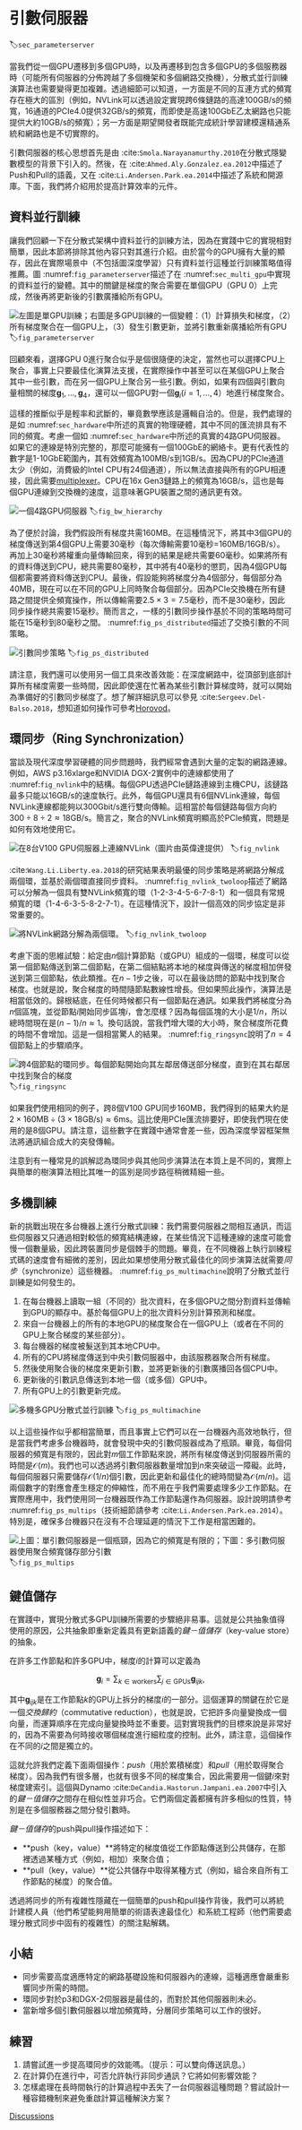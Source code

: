 # 引數伺服器
:label:`sec_parameterserver`

當我們從一個GPU遷移到多個GPU時，以及再遷移到包含多個GPU的多個服務器時（可能所有伺服器的分佈跨越了多個機架和多個網路交換機），分散式並行訓練演算法也需要變得更加複雜。透過細節可以知道，一方面是不同的互連方式的頻寬存在極大的區別（例如，NVLink可以透過設定實現跨$6$條鏈路的高達100GB/s的頻寬，16通道的PCIe4.0提供32GB/s的頻寬，而即使是高速100GbE乙太網路也只能提供大約10GB/s的頻寬）；另一方面是期望開發者既能完成統計學習建模還精通系統和網路也是不切實際的。

引數伺服器的核心思想首先是由 :cite:`Smola.Narayanamurthy.2010`在分散式隱變數模型的背景下引入的。然後，在 :cite:`Ahmed.Aly.Gonzalez.ea.2012`中描述了Push和Pull的語義，又在 :cite:`Li.Andersen.Park.ea.2014`中描述了系統和開源庫。下面，我們將介紹用於提高計算效率的元件。

## 資料並行訓練

讓我們回顧一下在分散式架構中資料並行的訓練方法，因為在實踐中它的實現相對簡單，因此本節將排除其他內容只對其進行介紹。由於當今的GPU擁有大量的顯存，因此在實際場景中（不包括圖深度學習）只有資料並行這種並行訓練策略值得推薦。圖 :numref:`fig_parameterserver`描述了在 :numref:`sec_multi_gpu`中實現的資料並行的變體。其中的關鍵是梯度的聚合需要在單個GPU（GPU 0）上完成，然後再將更新後的引數廣播給所有GPU。

![左圖是單GPU訓練；右圖是多GPU訓練的一個變體：（1）計算損失和梯度，（2）所有梯度聚合在一個GPU上，（3）發生引數更新，並將引數重新廣播給所有GPU](../img/ps.svg)
:label:`fig_parameterserver`

回顧來看，選擇GPU 0進行聚合似乎是個很隨便的決定，當然也可以選擇CPU上聚合，事實上只要最佳化演算法支援，在實際操作中甚至可以在某個GPU上聚合其中一些引數，而在另一個GPU上聚合另一些引數。例如，如果有四個與引數向量相關的梯度$\mathbf{g}_1, \ldots, \mathbf{g}_4$，還可以一個GPU對一個$\mathbf{g}_i (i = 1, \ldots, 4$）地進行梯度聚合。

這樣的推斷似乎是輕率和武斷的，畢竟數學應該是邏輯自洽的。但是，我們處理的是如 :numref:`sec_hardware`中所述的真實的物理硬體，其中不同的匯流排具有不同的頻寬。考慮一個如 :numref:`sec_hardware`中所述的真實的$4$路GPU伺服器。如果它的連線是特別完整的，那麼可能擁有一個100GbE的網絡卡。更有代表性的數字是1-10GbE範圍內，其有效頻寬為100MB/s到1GB/s。因為CPU的PCIe通道太少（例如，消費級的Intel CPU有$24$個通道），所以無法直接與所有的GPU相連接，因此需要[multiplexer](https://www.broadcom.com/products/pcie-switches-bridges/pcie-switches)。CPU在16x Gen3鏈路上的頻寬為16GB/s，這也是每個GPU連線到交換機的速度，這意味著GPU裝置之間的通訊更有效。

![一個4路GPU伺服器](../img/bw-hierarchy.svg)
:label:`fig_bw_hierarchy`

為了便於討論，我們假設所有梯度共需160MB。在這種情況下，將其中$3$個GPU的梯度傳送到第$4$個GPU上需要$30$毫秒（每次傳輸需要$10$毫秒=160MB/16GB/s）。再加上$30$毫秒將權重向量傳輸回來，得到的結果是總共需要$60$毫秒。如果將所有的資料傳送到CPU，總共需要$80$毫秒，其中將有$40$毫秒的懲罰，因為$4$個GPU每個都需要將資料傳送到CPU。最後，假設能夠將梯度分為$4$個部分，每個部分為$40$MB，現在可以在不同的GPU上同時聚合每個部分。因為PCIe交換機在所有鏈路之間提供全頻寬操作，所以傳輸需要$2.5\times 3=7.5$毫秒，而不是$30$毫秒，因此同步操作總共需要$15$毫秒。簡而言之，一樣的引數同步操作基於不同的策略時間可能在$15$毫秒到$80$毫秒之間。 :numref:`fig_ps_distributed`描述了交換引數的不同策略。

![引數同步策略](../img/ps-distributed.svg)
:label:`fig_ps_distributed`

請注意，我們還可以使用另一個工具來改善效能：在深度網路中，從頂部到底部計算所有梯度需要一些時間，因此即使還在忙著為某些引數計算梯度時，就可以開始為準備好的引數同步梯度了。想了解詳細訊息可以參見 :cite:`Sergeev.Del-Balso.2018`，想知道如何操作可參考[Horovod](https://github.com/horovod/horovod)。

## 環同步（Ring Synchronization）

當談及現代深度學習硬體的同步問題時，我們經常會遇到大量的定製的網路連線。例如，AWS p3.16xlarge和NVIDIA DGX-2實例中的連線都使用了 :numref:`fig_nvlink`中的結構。每個GPU透過PCIe鏈路連線到主機CPU，該鏈路最多只能以16GB/s的速度執行。此外，每個GPU還具有$6$個NVLink連線，每個NVLink連線都能夠以300Gbit/s進行雙向傳輸。這相當於每個鏈路每個方向約$300\div 8\div 2\approx 18 \mathrm{GB/s}$。簡言之，聚合的NVLink頻寬明顯高於PCIe頻寬，問題是如何有效地使用它。

![在8台V100 GPU伺服器上連線NVLink（圖片由英偉達提供）](../img/nvlink.svg)
:label:`fig_nvlink`

 :cite:`Wang.Li.Liberty.ea.2018`的研究結果表明最優的同步策略是將網路分解成兩個環，並基於兩個環直接同步資料。
 :numref:`fig_nvlink_twoloop`描述了網路可以分解為一個具有雙NVLink頻寬的環（1-2-3-4-5-6-7-8-1）和一個具有常規頻寬的環（1-4-6-3-5-8-2-7-1）。在這種情況下，設計一個高效的同步協定是非常重要的。

![將NVLink網路分解為兩個環。](../img/nvlink-twoloop.svg)
:label:`fig_nvlink_twoloop`

考慮下面的思維試驗：給定由$n$個計算節點（或GPU）組成的一個環，梯度可以從第一個節點傳送到第二個節點，在第二個結點將本地的梯度與傳送的梯度相加併發送到第三個節點，依此類推。在$n-1$步之後，可以在最後訪問的節點中找到聚合梯度。也就是說，聚合梯度的時間隨節點數線性增長。但如果照此操作，演算法是相當低效的。歸根結底，在任何時候都只有一個節點在通訊。如果我們將梯度分為$n$個區塊，並從節點$i$開始同步區塊$i$，會怎麼樣？因為每個區塊的大小是$1/n$，所以總時間現在是$(n-1)/n \approx 1$。換句話說，當我們增大環的大小時，聚合梯度所花費的時間不會增加。這是一個相當驚人的結果。 :numref:`fig_ringsync`說明了$n=4$個節點上的步驟順序。

![跨4個節點的環同步。每個節點開始向其左鄰居傳送部分梯度，直到在其右鄰居中找到聚合的梯度](../img/ringsync.svg)
:label:`fig_ringsync`

如果我們使用相同的例子，跨$8$個V100 GPU同步160MB，我們得到的結果大約是$2 \times 160 \mathrm{MB} \div (3 \times18 \mathrm{GB/s}) \approx 6 \mathrm{ms}$。這比使用PCIe匯流排要好，即使我們現在使用的是$8$個GPU。請注意，這些數字在實踐中通常會差一些，因為深度學習框架無法將通訊組合成大的突發傳輸。

注意到有一種常見的誤解認為環同步與其他同步演算法在本質上是不同的，實際上與簡單的樹演算法相比其唯一的區別是同步路徑稍微精細一些。

## 多機訓練

新的挑戰出現在多台機器上進行分散式訓練：我們需要伺服器之間相互通訊，而這些伺服器又只通過相對較低的頻寬結構連線，在某些情況下這種連線的速度可能會慢一個數量級，因此跨裝置同步是個棘手的問題。畢竟，在不同機器上執行訓練程式碼的速度會有細微的差別，因此如果想使用分散式最佳化的同步演算法就需要*同步*（synchronize）這些機器。
 :numref:`fig_ps_multimachine`說明了分散式並行訓練是如何發生的。

1. 在每台機器上讀取一組（不同的）批次資料，在多個GPU之間分割資料並傳輸到GPU的顯存中。基於每個GPU上的批次資料分別計算預測和梯度。
2. 來自一台機器上的所有的本地GPU的梯度聚合在一個GPU上（或者在不同的GPU上聚合梯度的某些部分）。
3. 每台機器的梯度被髮送到其本地CPU中。
4. 所有的CPU將梯度傳送到中央引數伺服器中，由該服務器聚合所有梯度。
5. 然後使用聚合後的梯度來更新引數，並將更新後的引數廣播回各個CPU中。
6. 更新後的引數訊息傳送到本地一個（或多個）GPU中。
7. 所有GPU上的引數更新完成。

![多機多GPU分散式並行訓練](../img/ps-multimachine.svg)
:label:`fig_ps_multimachine`

以上這些操作似乎都相當簡單，而且事實上它們可以在一台機器內高效地執行，但是當我們考慮多台機器時，就會發現中央的引數伺服器成為了瓶頸。畢竟，每個伺服器的頻寬是有限的，因此對$m$個工作節點來說，將所有梯度傳送到伺服器所需的時間是$\mathcal{O}(m)$。我們也可以透過將引數伺服器數量增加到$n$來突破這一障礙。此時，每個伺服器只需要儲存$\mathcal{O}(1/n)$個引數，因此更新和最佳化的總時間變為$\mathcal{O}(m/n)$。這兩個數字的對應會產生穩定的伸縮性，而不用在乎我們需要處理多少工作節點。在實際應用中，我們使用同一台機器既作為工作節點還作為伺服器。設計說明請參考 :numref:`fig_ps_multips`（技術細節請參考 :cite:`Li.Andersen.Park.ea.2014`）。特別是，確保多台機器只在沒有不合理延遲的情況下工作是相當困難的。

![上圖：單引數伺服器是一個瓶頸，因為它的頻寬是有限的；下圖：多引數伺服器使用聚合頻寬儲存部分引數](../img/ps-multips.svg)
:label:`fig_ps_multips`

## 鍵值儲存

在實踐中，實現分散式多GPU訓練所需要的步驟絕非易事。這就是公共抽象值得使用的原因，公共抽象即重新定義具有更新語義的*鍵－值儲存*（key-value store）的抽象。

在許多工作節點和許多GPU中，梯度$i$的計算可以定義為

$$\mathbf{g}_{i} = \sum_{k \in \text{workers}} \sum_{j \in \text{GPUs}} \mathbf{g}_{ijk},$$

其中$\mathbf{g}_{ijk}$是在工作節點$k$的GPU$j$上拆分的梯度$i$的一部分。這個運算的關鍵在於它是一個*交換歸約*（commutative reduction），也就是說，它把許多向量變換成一個向量，而運算順序在完成向量變換時並不重要。這對實現我們的目標來說是非常好的，因為不需要為何時接收哪個梯度進行細粒度的控制。此外，請注意，這個操作在不同的$i$之間是獨立的。

這就允許我們定義下面兩個操作：*push*（用於累積梯度）和*pull*（用於取得聚合梯度）。因為我們有很多層，也就有很多不同的梯度集合，因此需要用一個鍵$i$來對梯度建索引。這個與Dynamo :cite:`DeCandia.Hastorun.Jampani.ea.2007`中引入的*鍵－值儲存*之間存在相似性並非巧合。它們兩個定義都擁有許多相似的性質，特別是在多個服務器之間分發引數時。

*鍵－值儲存*的push與pull操作描述如下：

* **push（key，value）**將特定的梯度值從工作節點傳送到公共儲存，在那裡透過某種方式（例如，相加）來聚合值；
* **pull（key，value）**從公共儲存中取得某種方式（例如，組合來自所有工作節點的梯度）的聚合值。

透過將同步的所有複雜性隱藏在一個簡單的push和pull操作背後，我們可以將統計建模人員（他們希望能夠用簡單的術語表達最佳化）和系統工程師（他們需要處理分散式同步中固有的複雜性）的關注點解耦。

## 小結

* 同步需要高度適應特定的網路基礎設施和伺服器內的連線，這種適應會嚴重影響同步所需的時間。
* 環同步對於p3和DGX-2伺服器是最佳的，而對於其他伺服器則未必。
* 當新增多個引數伺服器以增加頻寬時，分層同步策略可以工作的很好。

## 練習

1. 請嘗試進一步提高環同步的效能嗎。（提示：可以雙向傳送訊息。）
1. 在計算仍在進行中，可否允許執行非同步通訊？它將如何影響效能？
1. 怎樣處理在長時間執行的計算過程中丟失了一台伺服器這種問題？嘗試設計一種容錯機制來避免重啟計算這種解決方案？

[Discussions](https://discuss.d2l.ai/t/5774)
